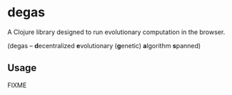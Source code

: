 # degas

A Clojure library designed to run evolutionary computation in the browser.

(degas – **d**ecentralized **e**volutionary (**g**enetic) **a**lgorithm **s**panned)

## Usage

FIXME
